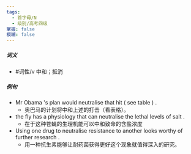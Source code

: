 ```yaml
---
tags:
  - 首字母/N
  - 级别/高考四级
掌握: false
模糊: false
---
```

##### 词义
- #词性/v  中和；抵消
##### 例句
- Mr Obama 's plan would neutralise that hit ( see table ) .
	- 奥巴马的计划将中和上述的打击（看表格）。
- the fly has a physiology that can neutralise the lethal levels of salt .
	- 在于这种苍蝇的生理机能可以中和致命的含盐浓度
- Using one drug to neutralise resistance to another looks worthy of further research .
	- 用一种抗生素能够让耐药菌获得更好这个现象就值得深入的研究。
